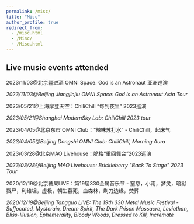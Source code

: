```yaml
---
permalink: /misc/
title: "Misc"
author_profile: true
redirect_from:
  - /misc.html
  - /Misc/
  - /Misc.html
---
```


## Live music events attended



2023/11/03@北京疆进酒 OMNI Space: God is an Astronaut 亚洲巡演

*2023/11/03@Beijing Jiangjinjiu OMNI Space: God is an Astronaut Asia Tour*

2023/05/21@上海摩登天空：ChiliChill “每到夜里” 2023巡演

*2023/05/21@Shanghai ModernSky Lab: ChiliChill 2023 tour*

2023/04/05@北京东市 OMNI Club：“辣味苏打水” - ChiliChill，起床气

*2023/04/05@Beijing Dongshi OMNI Club: ChiliChill, Morning Aura*

2023/03/28@北京MAO Livehouse：脆梅“重回舞台”2023巡演

*2023/03/28@Beijing MAO Livehouse: Brickleberry "Back To Stage" 2023 Tour*

2020/12/19@北京糖果LIVE：第19届330金属音乐节 - 窒息，小雨，梦灵，暗狱戮尸，利维坦，虚极，朝生暮死，血森林，剃刀边缘，焚葬

*2020/12/19@Beijing Tangguo LIVE: The 19th 330 Metal Music Festival - Suffocated, Mysterain, Dream Spirit, The Dark Prison Massacre, Leviathan, Bliss-Illusion, Ephemerality, Bloody Woods, Dressed to Kill, Incremate*
